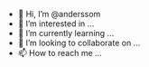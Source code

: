 - 👋 Hi, I’m @anderssom
- 👀 I’m interested in ...
- 🌱 I’m currently learning ...
- 💞️ I’m looking to collaborate on ...
- 📫 How to reach me ...

<!---
anderssom/anderssom is a ✨ special ✨ repository because its `README.md` (this file) appears on your GitHub profile.
You can click the Preview link to take a look at your changes.
--->
